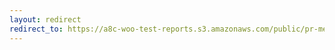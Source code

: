 ```yaml
---
layout: redirect
redirect_to: https://a8c-woo-test-reports.s3.amazonaws.com/public/pr-merge/44901/api/index.html
---
```

